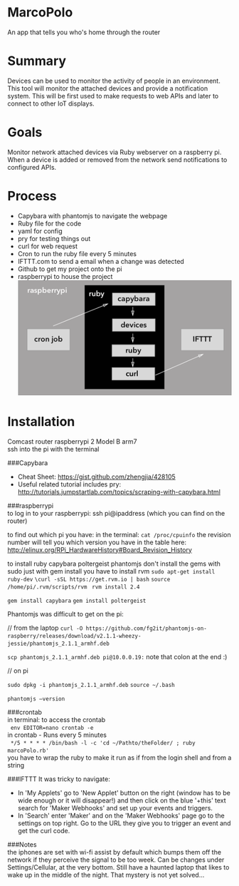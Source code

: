 # MarcoPolo
An app that tells you who's home through the router

# Summary  
Devices can be used to monitor the activity of people in an environment. This tool will monitor the attached devices and provide a notification system. This will be first used to make requests to web APIs and later to connect to other IoT displays.  

# Goals  
Monitor network attached devices via Ruby webserver on a raspberry pi. When a device is added or removed from the network send notifications to configured APIs.

# Process  
* Capybara with phantomjs to navigate the webpage
* Ruby file for the code
* yaml for config
* pry for testing things out
* curl for web request
* Cron to run the ruby file every 5 minutes
* IFTTT.com to send a email when a change was detected
* Github to get my project onto the pi
* raspberrypi to house the project  
![workflow](./workflow.png)

# Installation
Comcast router
raspberrypi 2 Model B arm7  
ssh into the pi with the terminal

###Capybara   
* Cheat Sheet: https://gist.github.com/zhengjia/428105
* Useful related tutorial includes pry: http://tutorials.jumpstartlab.com/topics/scraping-with-capybara.html

###raspberrypi  
to log in to your raspberrypi:
ssh pi@ipaddress
(which you can find on the router)

to find out which pi you have:
in the terminal:
``cat /proc/cpuinfo``
the revision number will tell you which version you have in the table here:
http://elinux.org/RPi_HardwareHistory#Board_Revision_History

to install ruby capybara poltergeist phantomjs
don't install the gems with sudo just with gem install
you have to install rvm
``sudo apt-get install ruby-dev``
``\curl -sSL https://get.rvm.io | bash``
``source /home/pi/.rvm/scripts/rvm ``
``rvm install 2.4``

``gem install capybara``
``gem install poltergeist ``

Phantomjs was difficult to get on the pi:

// from the laptop
``curl -O https://github.com/fg2it/phantomjs-on-raspberry/releases/download/v2.1.1-wheezy-jessie/phantomjs_2.1.1_armhf.deb``

``scp phantomjs_2.1.1_armhf.deb pi@10.0.0.19:``
note that colon at the end :)

// on pi

``sudo dpkg -i phantomjs_2.1.1_armhf.deb``
``source ~/.bash``

``phantomjs —version``

###crontab  
in terminal: to access the crontab   
  ``  env EDITOR=nano crontab -e  ``  
in crontab - Runs every 5 minutes  
   ``  */5 * * * * /bin/bash -l -c 'cd ~/Pathto/theFolder/ ; ruby marcoPolo.rb'  ``  
  you have to wrap the ruby to make it run as if from the login shell and from a string  

###IFTTT
It was tricky to navigate:  
* In 'My Applets' go to 'New Applet' button on the right (window has to be wide enough or it will disappear!) and then click on the blue '+this' text search for 'Maker Webhooks' and set up your events and triggers.
* In 'Search' enter 'Maker' and on the 'Maker Webhooks' page go to the settings on top right. Go to the URL they give you to trigger an event and get the curl code.  

###Notes  
the iphones are set with wi-fi assist by default which bumps them off the network if they perceive the signal to be too week. Can be changes under Settings/Cellular, at the very bottom.
Still have a haunted laptop that likes to wake up in the middle of the night. That mystery is not yet solved...
